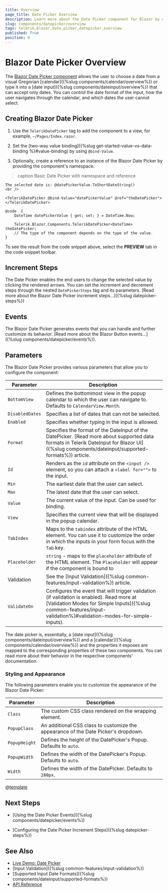 ```yaml
---
title: Overview
page_title: Date Picker Overview
description: Learn more about the Date Picker component for Blazor by checking the examples and its key features.
slug: components/datepicker/overview
tags: telerik,blazor,date,picker,datepicker,overview
published: True
position: 0
---
```


# Blazor Date Picker Overview

The <a href="https://www.telerik.com/blazor-ui/datepicker" target="_blank">Blazor Date Picker component</a> allows the user to choose a date from a visual Gregorian [calendar]({%slug components/calendar/overview%}) or type it into a [date input]({%slug components/dateinput/overview%}) that can accept only dates. You can control the date format of the input, how the user navigates through the calendar, and which dates the user cannot select.


## Creating Blazor Date Picker

1. Use the `TelerikDatePicker` tag to add the component to a view, for example, `~/Pages/Index.razor`.

1. Set the [two-way value binding]({%slug get-started-value-vs-data-binding %}#value-binding) by using `@bind-Value`.

1. Optionally, create a reference to an instance of the Blazor Date Picker by providing the component's namespace. 

>caption Basic Date Picker with namespace and reference

````CSHTML
The selected date is: @datePickerValue.ToShortDateString()
<br />

<TelerikDatePicker @bind-Value="datePickerValue" @ref="theDatePicker"></TelerikDatePicker>

@code  {
    DateTime datePickerValue { get; set; } = DateTime.Now;

    Telerik.Blazor.Components.TelerikDatePicker<DateTime> theDatePicker;
    // The type of the component depends on the type of the value.
}
````

To see the result from the code snippet above, select the **PREVIEW** tab in the code snippet toolbar.

## Increment Steps

The Date Picker enables the end users to change the selected value by clicking the rendered arrows. You can set the increment and decrement steps through the nested `DatePickerSteps` tag and its parameters. [Read more about the Blazor Date Picker increment steps...]({%slug datepicker-steps%})
## Events

The Blazor Date Picker generates events that you can handle and further customize its behavior. [Read more about the Blazor Button events...]({%slug components/datepicker/events%}).
## Parameters

The Blazor Date Picker provides various parameters that allow you to configure the component:

| Parameter      | Description |
| ----------- | ----------- |
| `BottomView` | Defines the bottommost view in the popup calendar to which the user can navigate to. Defaults to `CalendarView.Month`. |
| `DisabledDates` | Specifies a list of dates that can not be selected. |
| `Enabled` | Specifies whether typing in the input is allowed. |
| `Format` | Specifies the format of the DateInput of the DatePicker. [Read more about supported data formats in Telerik DateInput for Blazor UI]({%slug components/dateinput/supported-formats%}) article. |
| `Id` | Renders as the `id` attribute on the `<input />` element, so you can attach a `<label for="">` to the input. |
| `Min` | The earliest date that the user can select. |
| `Max` | The latest date that the user can select. |
| `Value` | The current value of the input. Can be used for binding. |
| `View` | Specifies the current view that will be displayed in the popup calendar. |
| `TabIndex` | Maps to the `tabindex` attribute of the HTML element. You can use it to customize the order in which the inputs in your form focus with the `Tab` key. |
| `Placeholder` | `string` - maps to the `placeholder` attribute of the HTML element. The `Placeholder` will appear if the component is bound to ||nullable|| DateTime object - `DateTime?`, but will not be rendered if the component is bound to the default value of a non-nullable DateTime object. |
| Validation | See the [Input Validation]({%slug common-features/input-validation%}) article. |
| `ValidateOn` | Configures the event that will trigger validation (if validation is enabled). Read more at [Validation Modes for Simple Inputs]({%slug common-features/input-validation%}#validation-modes-for-simple-inputs). |

The date picker is, essentially, a [date input]({%slug components/dateinput/overview%}) and a [calendar]({%slug components/calendar/overview%}) and the properties it exposes are mapped to the corresponding properties of these two components. You can read more about their behavior in the respective components' documentation.

### Styling and Appearance

The following parameters enable you to customize the appearance of the Blazor Date Picker:

| Parameter      | Description |
| ----------- | ----------- |
| `Class` | The custom CSS class rendered on the wrapping element. |
| `PopupClass` | An additional CSS class to customize the appearance of the Date Picker's dropdown. |
| `PopupHeight` | Defines the height of the DatePicker's Popup. Defaults to `auto`. |
| `PopupWidth` | Defines the width of the DatePicker's Popup. Defaults to `auto`. |
| `Width` | Defines the width of the DatePicker. Defaults to `280px`. |

@[template](/_contentTemplates/date-inputs/format-placeholders.md#format-placeholder)

## Next Steps

* [Using the Date Picker Events]({%slug components/datepicker/events%})

* [Configuring the Date Picker Increment Steps]({%slug datepicker-steps%})

## See Also

  * [Live Demo: Date Picker](https://demos.telerik.com/blazor-ui/datepicker/index)
  * [Input Validation]({%slug common-features/input-validation%})
  * [Supported Input Date Formats]({%slug components/dateinput/supported-formats%})
  * [API Reference](https://docs.telerik.com/blazor-ui/api/Telerik.Blazor.Components.TelerikDatePicker-1)
